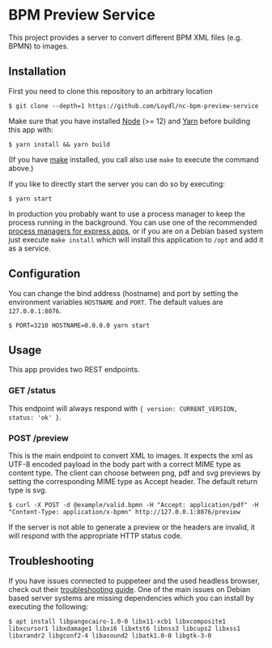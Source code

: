 # BPM Preview Service

This project provides a server to convert different BPM XML files (e.g. BPMN)
to images.

## Installation
First you need to clone this repository to an arbitrary location

    $ git clone --depth=1 https://github.com/Loydl/nc-bpm-preview-service

Make sure that you have installed [Node] (>= 12) and [Yarn] before building this
app with:

    $ yarn install && yarn build

(If you have [make] installed, you call also use `make` to execute the command
above.)

If you like to directly start the server you can do so by executing:

    $ yarn start

In production you probably want to use a process manager to keep the process
running in the background. You can use one of the recommended [process managers
for express apps][pm], or if you are on a Debian based system just execute
`make install` which will install this application to `/opt` and add it as a service.

## Configuration
You can change the bind address (hostname) and port by setting the environment
variables `HOSTNAME` and `PORT`. The default values are `127.0.0.1:8076`.

    $ PORT=3210 HOSTNAME=0.0.0.0 yarn start

## Usage
This app provides two REST endpoints.

### GET /status
This endpoint will always respond with `{ version: CURRENT_VERSION, status: 'ok' }`.

### POST /preview
This is the main endpoint to convert XML to images. It expects the xml as UTF-8
encoded payload in the body part with a correct MIME type as content type. The
client can choose between png, pdf and svg previews by setting the corresponding
MIME type as Accept header. The default return type is svg.

    $ curl -X POST -d @example/valid.bpmn -H "Accept: application/pdf" -H "Content-Type: application/x-bpmn" http://127.0.0.1:8076/preview

If the server is not able to generate a preview or the headers are invalid, it
will respond with the appropriate HTTP status code.

## Troubleshooting
If you have issues connected to puppeteer and the used headless browser, check
out their [troubleshooting
guide](https://github.com/puppeteer/puppeteer/blob/main/docs/troubleshooting.md).
One of the main issues on Debian based server systems are missing dependencies
which you can install by executing the following:

    $ apt install libpangocairo-1.0-0 libx11-xcb1 libxcomposite1 libxcursor1 libxdamage1 libxi6 libxtst6 libnss3 libcups2 libxss1 libxrandr2 libgconf2-4 libasound2 libatk1.0-0 libgtk-3-0

[Node]: https://nodejs.org/en/
[Yarn]: https://yarnpkg.com
[make]: https://www.gnu.org/software/make/manual/make.html
[pm]: https://expressjs.com/en/advanced/pm.html
